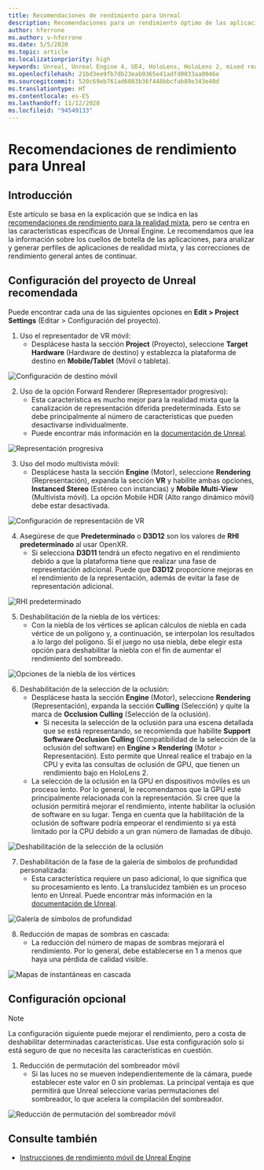 ```yaml
---
title: Recomendaciones de rendimiento para Unreal
description: Recomendaciones para un rendimiento óptimo de las aplicaciones de realidad mixta en Unreal
author: hferrone
ms.author: v-hferrone
ms.date: 5/5/2020
ms.topic: article
ms.localizationpriority: high
keywords: Unreal, Unreal Engine 4, UE4, HoloLens, HoloLens 2, mixed reality, performance, optimization, settings, documentation
ms.openlocfilehash: 21bd3ee9fb7db23eab9365e41adfd0033aa0046e
ms.sourcegitcommit: 520c69eb761ad6083b36f448bbcfab89e343e40d
ms.translationtype: HT
ms.contentlocale: es-ES
ms.lasthandoff: 11/12/2020
ms.locfileid: "94549133"
---
```

# <a name="performance-recommendations-for-unreal"></a>Recomendaciones de rendimiento para Unreal

## <a name="overview"></a>Introducción

Este artículo se basa en la explicación que se indica en las [recomendaciones de rendimiento para la realidad mixta](../platform-capabilities-and-apis/understanding-performance-for-mixed-reality.md), pero se centra en las características específicas de Unreal Engine. Le recomendamos que lea la información sobre los cuellos de botella de las aplicaciones, para analizar y generar perfiles de aplicaciones de realidad mixta, y las correcciones de rendimiento general antes de continuar.

## <a name="recommended-unreal-project-settings"></a>Configuración del proyecto de Unreal recomendada
Puede encontrar cada una de las siguientes opciones en **Edit > Project Settings** (Editar > Configuración del proyecto).

1. Uso el representador de VR móvil:
    * Desplácese hasta la sección **Project** (Proyecto), seleccione **Target Hardware** (Hardware de destino) y establezca la plataforma de destino en **Mobile/Tablet** (Móvil o tableta).

![Configuración de destino móvil](images/unreal/performance-recommendations-img-01.png)

2. Uso de la opción Forward Renderer (Representador progresivo): 
    * Esta característica es mucho mejor para la realidad mixta que la canalización de representación diferida predeterminada. Esto se debe principalmente al número de características que pueden desactivarse individualmente. 
    * Puede encontrar más información en la [documentación de Unreal](https://docs.unrealengine.com/Platforms/VR/DevelopVR/VRPerformance/index.html).

![Representación progresiva](images/unreal/performance-recommendations-img-04.png)

3. Uso del modo multivista móvil:
    * Desplácese hasta la sección **Engine** (Motor), seleccione **Rendering** (Representación), expanda la sección **VR** y habilite ambas opciones, **Instanced Stereo** (Estéreo con instancias) y **Mobile Multi-View** (Multivista móvil). La opción Mobile HDR (Alto rango dinámico móvil) debe estar desactivada.

![Configuración de representación de VR](images/unreal/performance-recommendations-img-03.png)

4. Asegúrese de que **Predeterminado** o **D3D12** son los valores de **RHI predeterminado** al usar OpenXR.
    * Si selecciona **D3D11** tendrá un efecto negativo en el rendimiento debido a que la plataforma tiene que realizar una fase de representación adicional. Puede que **D3D12** proporcione mejoras en el rendimiento de la representación, además de evitar la fase de representación adicional.

![RHI predeterminado](images/unreal/performance-recommendations-img-09.png)

5. Deshabilitación de la niebla de los vértices: 
    * Con la niebla de los vértices se aplican cálculos de niebla en cada vértice de un polígono y, a continuación, se interpolan los resultados a lo largo del polígono. Si el juego no usa niebla, debe elegir esta opción para deshabilitar la niebla con el fin de aumentar el rendimiento del sombreado.

![Opciones de la niebla de los vértices](images/unreal/performance-recommendations-img-05.png)

6. Deshabilitación de la selección de la oclusión:
    * Desplácese hasta la sección **Engine** (Motor), seleccione **Rendering** (Representación), expanda la sección **Culling** (Selección) y quite la marca de **Occlusion Culling** (Selección de la oclusión).
        + Si necesita la selección de la oclusión para una escena detallada que se está representando, se recomienda que habilite **Support Software Occlusion Culling** (Compatibilidad de la selección de la oclusión del software) en **Engine > Rendering** (Motor > Representación). Esto permite que Unreal realice el trabajo en la CPU y evita las consultas de oclusión de GPU, que tienen un rendimiento bajo en HoloLens 2.
    * La selección de la oclusión en la GPU en dispositivos móviles es un proceso lento. Por lo general, le recomendamos que la GPU esté principalmente relacionada con la representación. Si cree que la oclusión permitirá mejorar el rendimiento, intente habilitar la oclusión de software en su lugar. Tenga en cuenta que la habilitación de la oclusión de software podría empeorar el rendimiento si ya está limitado por la CPU debido a un gran número de llamadas de dibujo.

![Deshabilitación de la selección de la oclusión](images/unreal/performance-recommendations-img-02.png)

7. Deshabilitación de la fase de la galería de símbolos de profundidad personalizada:
    * Esta característica requiere un paso adicional, lo que significa que su procesamiento es lento. La translucidez también es un proceso lento en Unreal. Puede encontrar más información en la [documentación de Unreal](https://docs.unrealengine.com/Engine/Performance/Guidelines/index.html).

![Galería de símbolos de profundidad](images/unreal/performance-recommendations-img-06.png)

8. Reducción de mapas de sombras en cascada: 
    * La reducción del número de mapas de sombras mejorará el rendimiento. Por lo general, debe establecerse en 1 a menos que haya una pérdida de calidad visible. 

![Mapas de instantáneas en cascada](images/unreal/performance-recommendations-img-07.png)

## <a name="optional-settings"></a>Configuración opcional

> [!NOTE]
> La configuración siguiente puede mejorar el rendimiento, pero a costa de deshabilitar determinadas características. Use esta configuración solo si está seguro de que no necesita las características en cuestión.

1. Reducción de permutación del sombreador móvil
    * Si las luces no se mueven independientemente de la cámara, puede establecer este valor en 0 sin problemas. La principal ventaja es que permitirá que Unreal seleccione varias permutaciones del sombreador, lo que acelera la compilación del sombreador.

![Reducción de permutación del sombreador móvil](images/unreal/performance-recommendations-img-08.png)

## <a name="see-also"></a>Consulte también
* [Instrucciones de rendimiento móvil de Unreal Engine]( https://docs.unrealengine.com/Platforms/Mobile/Performance/index.html)